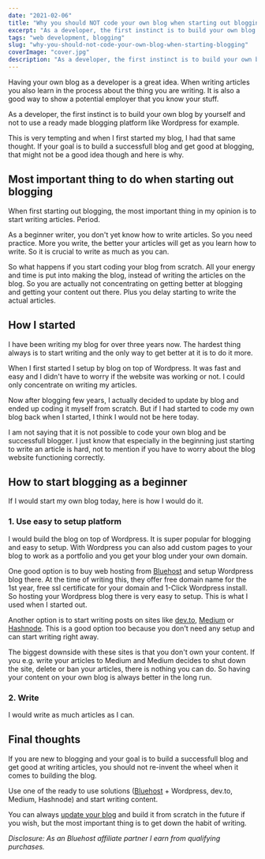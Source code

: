 ```yaml
---
date: "2021-02-06"
title: "Why you should NOT code your own blog when starting out blogging"
excerpt: "As a developer, the first instinct is to build your own blog by yourself. This is not a good idea though and here is why."
tags: "web development, blogging"
slug: "why-you-should-not-code-your-own-blog-when-starting-blogging"
coverImage: "cover.jpg"
description: "As a developer, the first instinct is to build your own blog by yourself. This is not a good idea though and here is why."
---
```


Having your own blog as a developer is a great idea. When writing articles you also learn in the process about the thing you are writing. It is also a good way to show a potential employer that you know your stuff.

As a developer, the first instinct is to build your own blog by yourself and not to use a ready made blogging platform like Wordpress for example.

This is very tempting and when I first started my blog, I had that same thought. If your goal is to build a successfull blog and get good at blogging, that might not be a good idea though and here is why.

## Most important thing to do when starting out blogging

When first starting out blogging, the most important thing in my opinion is to start writing articles. Period.

As a beginner writer, you don't yet know how to write articles. So you need practice. More you write, the better your articles will get as you learn how to write. So it is crucial to write as much as you can.

So what happens if you start coding your blog from scratch. All your energy and time is put into making the blog, instead of writing the articles on the blog. So you are actually not concentrating on getting better at blogging and getting your content out there. Plus you delay starting to write the actual articles.

## How I started

I have been writing my blog for over three years now. The hardest thing always is to start writing and the only way to get better at it is to do it more.

When I first started I setup by blog on top of Wordpress. It was fast and easy and I didn't have to worry if the website was working or not. I could only concentrate on writing my articles.

Now after blogging few years, I actually decided to update by blog and ended up coding it myself from scratch. But if I had started to code my own blog back when I started, I think I would not be here today.

I am not saying that it is not possible to code your own blog and be successfull blogger. I just know that especially in the beginning just starting to write an article is hard, not to mention if you have to worry about the blog website functioning correctly.

## How to start blogging as a beginner

If I would start my own blog today, here is how I would do it.

### 1. Use easy to setup platform

I would build the blog on top of Wordpress. It is super popular for blogging and easy to setup. With Wordpress you can also add custom pages to your blog to work as a portfolio and you get your blog under your own domain.

One good option is to buy web hosting from [Bluehost](https://www.bluehost.com/track/tume/) and setup Wordpress blog there. At the time of writing this, they offer free domain name for the 1st year, free ssl certificate for your domain and 1-Click Wordpress install. So hosting your Wordpress blog there is very easy to setup. This is what I used when I started out.

Another option is to start writing posts on sites like [dev.to](https://dev.to), [Medium](https://medium.com) or [Hashnode](https://hashnode.com). This is a good option too because you don't need any setup and can start writing right away.

The biggest downside with these sites is that you don't own your content. If you e.g. write your articles to Medium and Medium decides to shut down the site, delete or ban your articles, there is nothing you can do. So having your content on your own blog is always better in the long run.

### 2. Write

I would write as much articles as I can.

## Final thoughts

If you are new to blogging and your goal is to build a successfull blog and get good at writing articles, you should not re-invent the wheel when it comes to building the blog.

Use one of the ready to use solutions ([Bluehost](https://www.bluehost.com/track/tume/) + Wordpress, dev.to, Medium, Hashnode) and start writing content.

You can always [update your blog](/blog/how-i-converted-my-website-from-wordpress-to-jamstack) and build it from scratch in the future if you wish, but the most important thing is to get down the habit of writing.

_Disclosure: As an Bluehost affiliate partner I earn from qualifying purchases._
